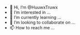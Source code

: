 - 👋 Hi, I’m @HuuwxTruwx
- 👀 I’m interested in ...
- 🌱 I’m currently learning ...
- 💞️ I’m looking to collaborate on ...
- 📫 How to reach me ...

<!---
HuuwxTruwx/HuuwxTruwx is a ✨ special ✨ repository because its `README.md` (this file) appears on your GitHub profile.
You can click the Preview link to take a look at your changes.
--->
